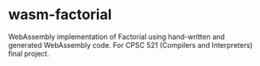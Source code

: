 # wasm-factorial
WebAssembly implementation of Factorial using hand-written and generated WebAssembly code. 
For CPSC 521 (Compilers and Interpreters) final project.
